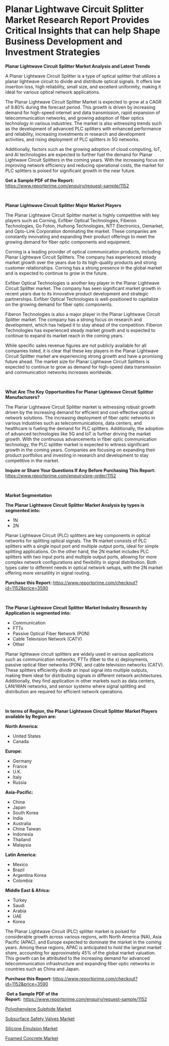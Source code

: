 <p><h1>Planar Lightwave Circuit Splitter Market Research Report Provides Critical Insights that can help Shape Business Development and Investment Strategies</h1></p><p><strong>Planar Lightwave Circuit Splitter Market Analysis and Latest Trends</strong></p>
<p><p>A Planar Lightwave Circuit Splitter is a type of optical splitter that utilizes a planar lightwave circuit to divide and distribute optical signals. It offers low insertion loss, high reliability, small size, and excellent uniformity, making it ideal for various optical network applications.</p><p>The Planar Lightwave Circuit Splitter Market is expected to grow at a CAGR of 9.80% during the forecast period. This growth is driven by increasing demand for high-speed internet and data transmission, rapid expansion of telecommunication networks, and growing adoption of fiber optics technology in various industries. The market is also witnessing trends such as the development of advanced PLC splitters with enhanced performance and reliability, increasing investments in research and development activities, and rising deployment of PLC splitters in 5G networks.</p><p>Additionally, factors such as the growing adoption of cloud computing, IoT, and AI technologies are expected to further fuel the demand for Planar Lightwave Circuit Splitters in the coming years. With the increasing focus on improving network efficiency and reducing operational costs, the market for PLC splitters is poised for significant growth in the near future.</p></p>
<p><strong>Get a Sample PDF of the Report:&nbsp;</strong> <a href="https://www.reportprime.com/enquiry/request-sample/1152">https://www.reportprime.com/enquiry/request-sample/1152</a></p>
<p>&nbsp;</p>
<p><strong>Planar Lightwave Circuit Splitter Major Market Players</strong></p>
<p><p>The Planar Lightwave Circuit Splitter market is highly competitive with key players such as Corning, Exfiber Optical Technologies, Fiberon Technologies, Go Foton, Huihong Technologies, NTT Electronics, Oemarket, and Opto-Link Corporation dominating the market. These companies are constantly innovating and expanding their product offerings to meet the growing demand for fiber optic components and equipment.</p><p>Corning is a leading provider of optical communication products, including Planar Lightwave Circuit Splitters. The company has experienced steady market growth over the years due to its high-quality products and strong customer relationships. Corning has a strong presence in the global market and is expected to continue to grow in the future.</p><p>Exfiber Optical Technologies is another key player in the Planar Lightwave Circuit Splitter market. The company has seen significant market growth in recent years due to its innovative product development and strategic partnerships. Exfiber Optical Technologies is well-positioned to capitalize on the growing demand for fiber optic components.</p><p>Fiberon Technologies is also a major player in the Planar Lightwave Circuit Splitter market. The company has a strong focus on research and development, which has helped it to stay ahead of the competition. Fiberon Technologies has experienced steady market growth and is expected to continue to expand its market reach in the coming years.</p><p>While specific sales revenue figures are not publicly available for all companies listed, it is clear that these key players in the Planar Lightwave Circuit Splitter market are experiencing strong growth and have a promising future ahead. The market size for Planar Lightwave Circuit Splitters is expected to continue to grow as demand for high-speed data transmission and communication networks increases worldwide.</p></p>
<p>&nbsp;</p>
<p><strong>What Are The Key Opportunities For Planar Lightwave Circuit Splitter Manufacturers?</strong></p>
<p><p>The Planar Lightwave Circuit Splitter market is witnessing robust growth driven by the increasing demand for efficient and cost-effective optical network solutions. The increasing deployment of fiber optic networks in various industries such as telecommunications, data centers, and healthcare is fueling the demand for PLC splitters. Additionally, the adoption of advanced technologies like 5G and IoT is further driving the market growth. With the continuous advancements in fiber optic communication technology, the PLC splitter market is expected to witness significant growth in the coming years. Companies are focusing on expanding their product portfolios and investing in research and development to stay competitive in the market.</p></p>
<p><strong>Inquire or Share Your Questions If Any Before Purchasing This Report:</strong> <a href="https://www.reportprime.com/enquiry/pre-order/1152">https://www.reportprime.com/enquiry/pre-order/1152</a></p>
<p>&nbsp;</p>
<p><strong>Market Segmentation</strong></p>
<p><strong>The Planar Lightwave Circuit Splitter Market Analysis by types is segmented into:</strong></p>
<p><ul><li>1N</li><li>2N</li></ul></p>
<p><p>Planar Lightwave Circuit (PLC) splitters are key components in optical networks for splitting optical signals. The 1N market consists of PLC splitters with a single input port and multiple output ports, ideal for simple splitting applications. On the other hand, the 2N market includes PLC splitters with two input ports and multiple output ports, allowing for more complex network configurations and flexibility in signal distribution. Both types cater to different needs in optical network setups, with the 2N market offering more versatility in signal routing.</p></p>
<p><strong>Purchase this Report:&nbsp;</strong><a href="https://www.reportprime.com/checkout?id=1152&price=3590">https://www.reportprime.com/checkout?id=1152&price=3590</a></p>
<p>&nbsp;</p>
<p><strong>The Planar Lightwave Circuit Splitter Market Industry Research by Application is segmented into:</strong></p>
<p><ul><li>Communication</li><li>FTTx</li><li>Passive Optical Fiber Network (PON)</li><li>Cable Television Network (CATV)</li><li>Other</li></ul></p>
<p><p>Planar lightwave circuit splitters are widely used in various applications such as communication networks, FTTx (fiber to the x) deployments, passive optical fiber networks (PON), and cable television networks (CATV). These splitters efficiently divide an input signal into multiple outputs, making them ideal for distributing signals in different network architectures. Additionally, they find application in other markets such as data centers, LAN/WAN networks, and sensor systems where signal splitting and distribution are required for efficient network operations.</p></p>
<p>&nbsp;</p>
<p><strong>In terms of Region, the Planar Lightwave Circuit Splitter Market Players available by Region are:</strong></p>
<p>
    <p> <strong> North America: </strong>
        <ul>
            <li>United States</li>
            <li>Canada</li>
        </ul>
        </p> 
    <p> <strong> Europe: </strong>
        <ul>
            <li>Germany</li>
            <li>France</li>
            <li>U.K.</li>
            <li>Italy</li>
            <li>Russia</li>
        </ul>
        </p> 
    <p> <strong> Asia-Pacific: </strong>
        <ul>
            <li>China</li>
            <li>Japan</li>
            <li>South Korea</li>
            <li>India</li>
            <li>Australia</li>
            <li>China Taiwan</li>
            <li>Indonesia</li>
            <li>Thailand</li>
            <li>Malaysia</li>
        </ul>
        </p> 
    <p> <strong> Latin America: </strong>
        <ul>
            <li>Mexico</li>
            <li>Brazil</li>
            <li>Argentina Korea</li>
            <li>Colombia</li>
        </ul>
        </p> 
    <p> <strong> Middle East & Africa: </strong>
        <ul>
            <li>Turkey</li>
            <li>Saudi</li>
            <li>Arabia</li>
            <li>UAE</li>
            <li>Korea</li>
        </ul>
    </p>
    </p>
<p><p>The Planar Lightwave Circuit (PLC) splitter market is poised for considerable growth across various regions, with North America (NA), Asia Pacific (APAC), and Europe expected to dominate the market in the coming years. Among these regions, APAC is anticipated to hold the largest market share, accounting for approximately 45% of the global market valuation. This growth can be attributed to the increasing demand for advanced telecommunication infrastructure and expanding fiber optic networks in countries such as China and Japan.</p></p>
<p><strong>Purchase this Report: </strong><a href="https://www.reportprime.com/checkout?id=1152&price=3590">https://www.reportprime.com/checkout?id=1152&price=3590</a></p>
<p>&nbsp;<strong>Get a Sample PDF of the Report:&nbsp;&nbsp;</strong><a href="https://www.reportprime.com/enquiry/request-sample/1152">https://www.reportprime.com/enquiry/request-sample/1152</a></p>
<p><strong></strong></p>
<p><p><a href="https://gentle-editor-9db.notion.site/Polyphenylene-Sulphide-Market-Research-Report-Provides-thorough-Industry-Overview-which-offers-an-I-7661cdea5a3f429f8f9d935e1af2bc25">Polyphenylene Sulphide Market</a></p><p><a href="https://view.publitas.com/reportprime-1/insights-into-subsurface-safety-valves-market-size-analysing-market-share-trends-and-growth-from-2024-to-2031/">Subsurface Safety Valves Market</a></p><p><a href="https://cautious-neon-760.notion.site/Silicone-Emulsion-Market-Size-Growing-and-Forecasted-for-period-from-2024-2031-and-provides-comple-de12ffa04dec4cdcae6e89477a2cca4e">Silicone Emulsion Market</a></p><p><a href="https://spotless-saver-8fd.notion.site/Foamed-Concrete-Market-Research-Report-Provides-Critical-Insights-that-can-help-Shape-Business-Devel-0cafe4be3a4b4bcba39928f15b4d88cf">Foamed Concrete Market</a></p></p>